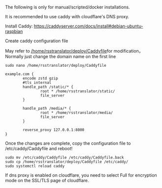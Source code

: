 The following is only for manual/scripted/docker installations.

It is recommended to use caddy with cloudflare's DNS proxy.


Install Caddy: https://caddyserver.com/docs/install#debian-ubuntu-raspbian

Create caddy configuration file

May refer to [/home/rsstranslator/deploy/Caddyfile](https://github.com/rss-translator/RSS-Translator/blob/main/deploy/Caddyfile)for modification，Normally just change the domain name on the first line

`sudo nano /home/rsstranslator/deploy/Caddyfile`

```
example.com {
        encode zstd gzip
        #tls internal
        handle_path /static/* {
                root * /home/rsstranslator/static/
                file_server
        }

        handle_path /media/* {
                root * /home/rsstranslator/media/
                file_server
        }

        reverse_proxy 127.0.0.1:8000
}
```
Once the changes are complete, copy the configuration file to /etc/caddy/Caddyfile and reboot!
```
sudo mv /etc/caddy/Caddyfile /etc/caddy/Caddyfile.back
sudo cp /home/rsstranslator/deploy/Caddyfile /etc/caddy/
sudo systemctl reload caddy
```
If dns proxy is enabled on cloudflare, you need to select Full for encryption mode on the SSL/TLS page of cloudflare.